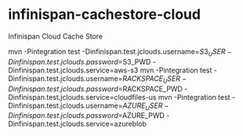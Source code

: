 infinispan-cachestore-cloud
===========================

Infinispan Cloud Cache Store

mvn -Pintegration test -Dinfinispan.test.jclouds.username=$S3_USER -Dinfinispan.test.jclouds.password=$S3_PWD -Dinfinispan.test.jclouds.service=aws-s3
 mvn -Pintegration test -Dinfinispan.test.jclouds.username=$RACKSPACE_USER -Dinfinispan.test.jclouds.password=$RACKSPACE_PWD -Dinfinispan.test.jclouds.service=cloudfiles-us
 mvn -Pintegration test -Dinfinispan.test.jclouds.username=$AZURE_USER -Dinfinispan.test.jclouds.password=$AZURE_PWD -Dinfinispan.test.jclouds.service=azureblob

